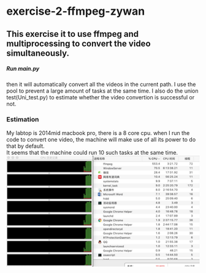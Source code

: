 # exercise-2-ffmpeg-zywan
## This exercise it to use ffmpeg and multiprocessing to convert the video simultaneously.       
##### Run main.py  
then it will automatically convert all the videos in the current path. I use the pool to prevent a large amount of tasks at the same time. I also do the union test(Uni_test.py) to estimate whether the video convertion is successful or not.
### Estimation     
My labtop is 2014mid macbook pro, there is a 8 core cpu. when I run the code to convert one video, the machine will make use of all its power to do that by default.   
It seems that the machine could run 10 such tasks at the same time.   
![Screenshot](Cpu_usage.jpg)
